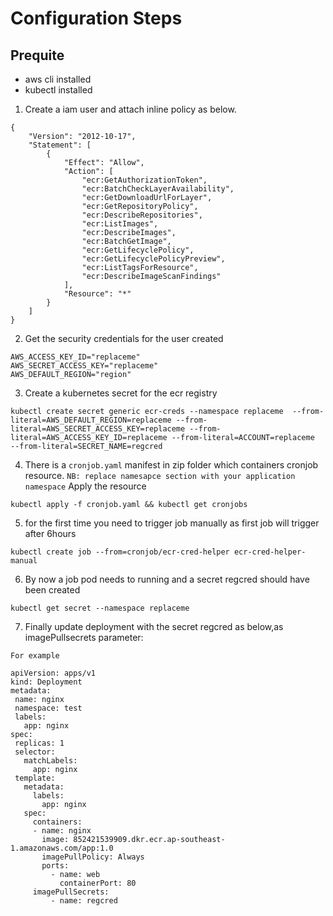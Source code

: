 # Configuration  Steps
## Prequite
* aws cli installed
* kubectl installed

1. Create a iam user and attach inline policy as below. 
```
{
    "Version": "2012-10-17",
    "Statement": [
        {
            "Effect": "Allow",
            "Action": [
                "ecr:GetAuthorizationToken",
                "ecr:BatchCheckLayerAvailability",
                "ecr:GetDownloadUrlForLayer",
                "ecr:GetRepositoryPolicy",
                "ecr:DescribeRepositories",
                "ecr:ListImages",
                "ecr:DescribeImages",
                "ecr:BatchGetImage",
                "ecr:GetLifecyclePolicy",
                "ecr:GetLifecyclePolicyPreview",
                "ecr:ListTagsForResource",
                "ecr:DescribeImageScanFindings"
            ],
            "Resource": "*"
        }
    ]
}
```

2. Get the security credentials for the user created
```
AWS_ACCESS_KEY_ID="replaceme"
AWS_SECRET_ACCESS_KEY="replaceme"
AWS_DEFAULT_REGION="region"
```

3. Create a kubernetes secret for the ecr registry
```
kubectl create secret generic ecr-creds --namespace replaceme  --from-literal=AWS_DEFAULT_REGION=replaceme --from-literal=AWS_SECRET_ACCESS_KEY=replaceme --from-literal=AWS_ACCESS_KEY_ID=replaceme --from-literal=ACCOUNT=replaceme  --from-literal=SECRET_NAME=regcred
```

4. There is a `cronjob.yaml` manifest in zip folder which containers cronjob resource.
`NB: replace namesapce section with your application namespace` 
Apply the resource

```
kubectl apply -f cronjob.yaml && kubectl get cronjobs
```

5. for the first time you need to trigger job manually as first job will trigger after 6hours
```
kubectl create job --from=cronjob/ecr-cred-helper ecr-cred-helper-manual
```

6. By now a job pod needs to running and a secret regcred should have been created
```
kubectl get secret --namespace replaceme
```

7. Finally update deployment with the secret regcred as below,as imagePullsecrets parameter:

 `For example`
 ```
apiVersion: apps/v1
kind: Deployment
metadata:
  name: nginx
  namespace: test
  labels:
    app: nginx
spec:
  replicas: 1
  selector:
    matchLabels:
      app: nginx
  template:
    metadata:
      labels:
        app: nginx
    spec:
      containers:
      - name: nginx
        image: 852421539909.dkr.ecr.ap-southeast-1.amazonaws.com/app:1.0
        imagePullPolicy: Always
        ports:
          - name: web
            containerPort: 80
      imagePullSecrets:
          - name: regcred
```




